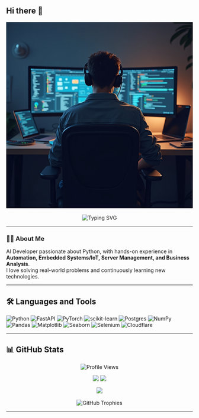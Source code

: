 ## Hi there 👋

<p align="center">
  <img src="https://github.com/sahayaantonyA/sahayaantonyA/blob/main/software-developer.png" alt="Banner" />
</p>

<div align="center">
  <img
    src="https://readme-typing-svg.demolab.com?font=Fira+Code&weight=600&size=24&pause=1000&color=4493F8&width=600&center=true&vCenter=true&lines=I%27m+Anto+A!;Always+Learning+New+Tech+%F0%9F%9A%80"
    alt="Typing SVG"
  />
</div>

---

### 👨‍💻 About Me  
AI Developer passionate about Python, with hands-on experience in **Automation, Embedded Systems/IoT, Server Management, and Business Analysis**.  
I love solving real-world problems and continuously learning new technologies.

---

## 🛠️ Languages and Tools  

<p align="center">
  
![Python](https://img.shields.io/badge/Python-3776AB?style=for-the-badge&logo=python&logoColor=white)
![FastAPI](https://img.shields.io/badge/FastAPI-009688?style=for-the-badge&logo=fastapi&logoColor=white)
![PyTorch](https://img.shields.io/badge/PyTorch-EE4C2C?style=for-the-badge&logo=pytorch&logoColor=white)
![scikit-learn](https://img.shields.io/badge/Scikit--Learn-F7931E?style=for-the-badge&logo=scikitlearn&logoColor=white)
![Postgres](https://img.shields.io/badge/Postgres-336791?style=for-the-badge&logo=postgresql&logoColor=white)
![NumPy](https://img.shields.io/badge/NumPy-013243?style=for-the-badge&logo=numpy&logoColor=white)
![Pandas](https://img.shields.io/badge/Pandas-150458?style=for-the-badge&logo=pandas&logoColor=white)
![Matplotlib](https://img.shields.io/badge/Matplotlib-11557c?style=for-the-badge&logo=plotly&logoColor=white)
![Seaborn](https://img.shields.io/badge/Seaborn-008080?style=for-the-badge&logo=python&logoColor=white)
![Selenium](https://img.shields.io/badge/Selenium-43B02A?style=for-the-badge&logo=selenium&logoColor=white)
![Cloudflare](https://img.shields.io/badge/Cloudflare-F38020?style=for-the-badge&logo=cloudflare&logoColor=white)

</p>

---

## 📊 GitHub Stats  

<p align="center">
  <img src="https://komarev.com/ghpvc/?username=sahayaantonyA&label=Profile%20Views&color=0e75b6&style=flat" alt="Profile Views" />
</p>

<p align="center">
  <img src="https://github-readme-stats.vercel.app/api?username=sahayaantonyA&show_icons=true&count_private=true&theme=radical&hide_border=true&bg_color=0D1117" height="170" />
  <img src="https://github-readme-streak-stats.herokuapp.com/?user=sahayaantonyA&theme=radical&hide_border=true&background=0D1117" height="170" />
</p>

<p align="center">
  <img src="https://github-readme-stats.vercel.app/api/top-langs/?username=sahayaantonyA&layout=compact&theme=radical&hide_border=true&bg_color=0D1117" height="170" />
</p>

<p align="center">
  <img src="https://github-profile-trophy.vercel.app/?username=sahayaantonyA&theme=radical&no-frame=true&row=1&column=6" alt="GitHub Trophies" />
</p>

---

